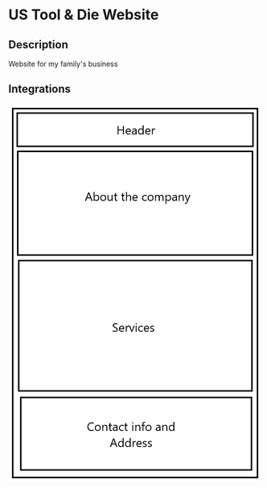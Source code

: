 # US Tool & Die Website

## Description

Website for my family's business

## Integrations

![Wireframe](/public/Wireframe.png)
